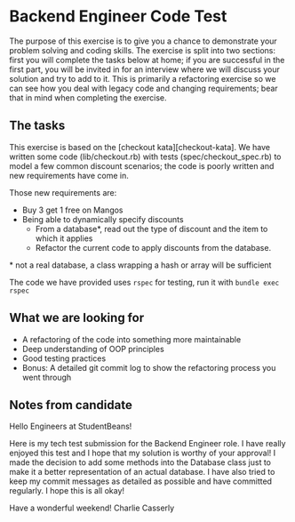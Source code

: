 # Backend Engineer Code Test

The purpose of this exercise is to give you a chance to demonstrate your
problem solving and coding skills. The exercise is split into two sections:
first you will complete the tasks below at home; if you are successful in the
first part, you will be invited in for an interview where we will discuss your
solution and try to add to it. This is primarily a refactoring exercise so we
can see how you deal with legacy code and changing requirements; bear that in
mind when completing the exercise.

## The tasks

This exercise is based on the [checkout kata][checkout-kata]. We have written
some code (lib/checkout.rb) with tests (spec/checkout_spec.rb) to model a few
common discount scenarios; the code is poorly written and new requirements have
come in.

Those new requirements are:

- Buy 3 get 1 free on Mangos
- Being able to dynamically specify discounts
  - From a database*, read out the type of discount and the item to which it applies
  - Refactor the current code to apply discounts from the database.

\* not a real database, a class wrapping a hash or array will be sufficient

The code we have provided uses `rspec` for testing, run it with `bundle exec rspec`

## What we are looking for

- A refactoring of the code into something more maintainable
- Deep understanding of OOP principles
- Good testing practices
- Bonus: A detailed git commit log to show the refactoring process you went through

## Notes from candidate

Hello Engineers at StudentBeans!

Here is my tech test submission for the Backend Engineer role. I have really enjoyed this test and I hope that my solution is worthy of your approval!
I made the decision to add some methods into the Database class just to make it a better representation of an actual database. I have also tried to keep my commit messages as detailed as possible and have committed regularly. I hope this is all okay!

Have a wonderful weekend! 
Charlie Casserly